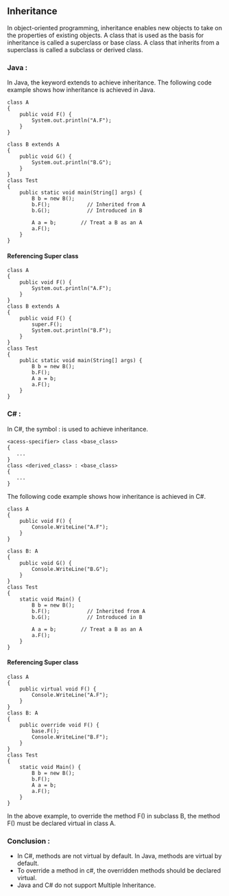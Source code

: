 ## Inheritance
In object-oriented programming, inheritance enables new objects to take on the properties of existing objects. A class that is used as the basis for inheritance is called a superclass or base class. A class that inherits from a superclass is called a subclass or derived class.
### Java :
In Java, the keyword extends to achieve inheritance. The following code example shows how inheritance is achieved in Java.
```
class A
{
    public void F() {
        System.out.println("A.F");
    }
}

class B extends A
{
    public void G() {
        System.out.println("B.G");
    }
}
class Test
{
    public static void main(String[] args) {
        B b = new B();
        b.F();            // Inherited from A
        b.G();            // Introduced in B

        A a = b;        // Treat a B as an A
        a.F();
    }
}
```
#### Referencing Super class
```
class A
{
    public void F() {
        System.out.println("A.F");
    }
}
class B extends A
{
    public void F() {
        super.F();
        System.out.println("B.F");
    }
}
class Test
{
    public static void main(String[] args) {
        B b = new B();
        b.F();
        A a = b;
        a.F();
    }
}  
```
### C# :
In C#, the symbol : is used to achieve inheritance.
```
<acess-specifier> class <base_class>
{
   ...
}
class <derived_class> : <base_class>
{
   ...
}
```
The following code example shows how inheritance is achieved in C#.
```
class A
{
    public void F() {
        Console.WriteLine("A.F");
    }
}

class B: A
{
    public void G() {
        Console.WriteLine("B.G");
    }
}
class Test
{
    static void Main() {
        B b = new B();
        b.F();            // Inherited from A
        b.G();            // Introduced in B

        A a = b;        // Treat a B as an A
        a.F();
    }
}  
```
#### Referencing Super class
```
class A
{
    public virtual void F() {
        Console.WriteLine("A.F");
    }
}
class B: A
{
    public override void F() {
        base.F();
        Console.WriteLine("B.F");
    }
}
class Test
{
    static void Main() {
        B b = new B();
        b.F();
        A a = b;
        a.F();
    }
}
```  
In the above example, to override the method F() in subclass B, the method F() must be declared virtual in class A.
### Conclusion :
* In C#, methods are not virtual by default. In Java, methods are virtual by default.
* To override a method in c#, the overridden methods should be declared virtual.
* Java and C# do not support Multiple Inheritance.
